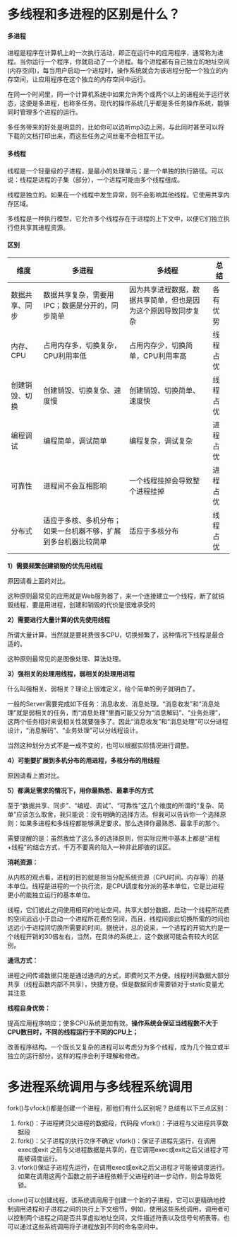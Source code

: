 # 多线程和多进程的区别是什么？

#### 多进程

进程是程序在计算机上的一次执行活动，即正在运行中的应用程序，通常称为进程。当你运行一个程序，你就启动了一个进程。每个进程都有自己独立的地址空间(内存空间)，每当用户启动一个进程时，操作系统就会为该进程分配一个独立的内存空间，让应用程序在这个独立的内存空间中运行。

在同一个时间里，同一个计算机系统中如果允许两个或两个以上的进程处于运行状态，这便是多进程，也称多任务。现代的操作系统几乎都是多任务操作系统，能够同时管理多个进程的运行。

多任务带来的好处是明显的，比如你可以边听mp3边上网，与此同时甚至可以将下载的文档打印出来，而这些任务之间丝毫不会相互干扰。

#### 多线程

线程是一个轻量级的子进程，是最小的处理单元；是一个单独的执行路径。可以说：线程是进程的子集（部分），一个进程可能由多个线程组成。

线程是独立的。如果在一个线程中发生异常，则不会影响其他线程。它使用共享内存区域。

多线程是一种执行模型，它允许多个线程存在于进程的上下文中，以便它们独立执行但共享其进程资源。

#### 区别

| 维度           | 多进程                                                       | 多线程                                                       | 总结     |
| -------------- | ------------------------------------------------------------ | ------------------------------------------------------------ | -------- |
| 数据共享、同步 | 数据共享复杂，需要用IPC；数据是分开的，同步简单              | 因为共享进程数据，数据共享简单，但也是因为这个原因导致同步复杂 | 各有优势 |
| 内存、CPU      | 占用内存多，切换复杂，CPU利用率低                            | 占用内存少，切换简单，CPU利用率高                            | 线程占优 |
| 创建销毁、切换 | 创建销毁、切换复杂、速度慢                                   | 创建销毁、切换简单、速度快                                   | 线程占优 |
| 编程调试       | 编程简单，调试简单                                           | 编程复杂，调试复杂                                           | 进程占优 |
| 可靠性         | 进程间不会互相影响                                           | 一个线程挂掉会导致整个进程挂掉                               | 进程占优 |
| 分布式         | 适应于多核、多机分布；如果一台机器不够，扩展到多台机器比较简单 | 适应于多核分布                                               | 线程占优 |

**1）需要频繁创建销毁的优先用线程**

原因请看上面的对比。

这种原则最常见的应用就是Web服务器了，来一个连接建立一个线程，断了就销毁线程，要是用进程，创建和销毁的代价是很难承受的

**2）需要进行大量计算的优先使用线程**

所谓大量计算，当然就是要耗费很多CPU，切换频繁了，这种情况下线程是最合适的。

这种原则最常见的是图像处理、算法处理。

**3）强相关的处理用线程，弱相关的处理用进程**

什么叫强相关、弱相关？理论上很难定义，给个简单的例子就明白了。

一般的Server需要完成如下任务：消息收发、消息处理。“消息收发”和“消息处理”就是弱相关的任务，而“消息处理”里面可能又分为“消息解码”、“业务处理”，这两个任务相对来说相关性就要强多了。因此“消息收发”和“消息处理”可以分进程设计，“消息解码”、“业务处理”可以分线程设计。

当然这种划分方式不是一成不变的，也可以根据实际情况进行调整。

**4）可能要扩展到多机分布的用进程，多核分布的用线程**

原因请看上面对比。

**5）都满足需求的情况下，用你最熟悉、最拿手的方式**

至于“数据共享、同步”、“编程、调试”、“可靠性”这几个维度的所谓的“复杂、简单”应该怎么取舍，我只能说：没有明确的选择方法。但我可以告诉你一个选择原则：如果多进程和多线程都能够满足要求，那么选择你最熟悉、最拿手的那个。 

需要提醒的是：虽然我给了这么多的选择原则，但实际应用中基本上都是“进程+线程”的结合方式，千万不要真的陷入一种非此即彼的误区。

 

**消耗资源：**

从内核的观点看，进程的目的就是担当分配系统资源（CPU时间、内存等）的基本单位。线程是进程的一个执行流，是CPU调度和分派的基本单位，它是比进程更小的能独立运行的基本单位。

线程，它们彼此之间使用相同的地址空间，共享大部分数据，启动一个线程所花费的空间远远小于启动一个进程所花费的空间，而且，线程间彼此切换所需的时间也远远小于进程间切换所需要的时间。据统计，总的说来，一个进程的开销大约是一个线程开销的30倍左右，当然，在具体的系统上，这个数据可能会有较大的区别。

**通讯方式：**

进程之间传递数据只能是通过通讯的方式，即费时又不方便。线程时间数据大部分共享（线程函数内部不共享），快捷方便。但是数据同步需要锁对于static变量尤其注意

**线程自身优势：**

提高应用程序响应；使多CPU系统更加有效。**操作系统会保证当线程数不大于CPU数目时，不同的线程运行于不同的CPU上；**

改善程序结构。一个既长又复杂的进程可以考虑分为多个线程，成为几个独立或半独立的运行部分，这样的程序会利于理解和修改。

# 多进程系统调用与多线程系统调用

fork()与vfock()都是创建一个进程，那他们有什么区别呢？总结有以下三点区别：
1.  fork()：子进程拷贝父进程的数据段，代码段
    vfork()：子进程与父进程共享数据段
2.  fork()：父子进程的执行次序不确定
    vfork()：保证子进程先运行，在调用exec或exit 之前与父进程数据是共享的，在它调用exec或exit之后父进程才可能被调度运行。
3.  vfork()保证子进程先运行，在调用exec或exit之后父进程才可能被调度运行。如果在调用这两个函数之前子进程依赖于父进程的进一步动作，则会导致死锁。

clone()可以创建线程，该系统调用用于创建一个新的子进程，它可以更精确地控制调用进程和子进程之间的执行上下文细节。例如，使用这些系统调用，调用者可以控制两个进程之间是否共享虚拟地址空间，文件描述符表以及信号句柄表等。也可以通过这些系统调用将子进程放到不同的命名空间中。

